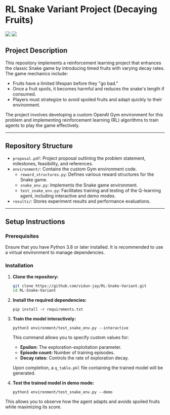 # RL Snake Variant Project (Decaying Fruits)
![](https://img.shields.io/badge/gym-0.26.2-7F66E5) ![](https://img.shields.io/badge/pygame-2.6.1-AAEEBB)

## Project Description

This repository implements a reinforcement learning project that enhances the classic Snake game by introducing timed fruits with varying decay rates. The game mechanics include:
- Fruits have a limited lifespan before they "go bad."
- Once a fruit spoils, it becomes harmful and reduces the snake's length if consumed.
- Players must strategize to avoid spoiled fruits and adapt quickly to their environment.

The project involves developing a custom OpenAI Gym environment for this problem and implementing reinforcement learning (RL) algorithms to train agents to play the game effectively.

---

## Repository Structure

- `proposal.pdf`: Project proposal outlining the problem statement, milestones, feasibility, and references.
- `environment/`: Contains the custom Gym environment code.
  - `reward_structures.py`: Defines various reward structures for the Snake game.
  - `snake_env.py`: Implements the Snake game environment.
  - `test_snake_env.py`: Facilitates training and testing of the Q-learning agent, including interactive and demo modes.
- `results/`: Stores experiment results and performance evaluations.

---

## Setup Instructions

### Prerequisites

Ensure that you have Python 3.8 or later installed. It is recommended to use a virtual environment to manage dependencies.

### Installation

1. **Clone the repository:**
   ```bash
   git clone https://github.com/vidun-jay/RL-Snake-Variant.git
   cd RL-Snake-Variant
   ```

2. **Install the required dependencies:**
   ```
   pip install -r requirements.txt
   ```
3. **Train the model interactively:**
   ```
   python3 environment/test_snake_env.py --interactive
   ```
   This command allows you to specify custom values for:
   - **Epsilon:** The exploration-exploitation parameter.
   - **Episode count:** Number of training episodes.
   - **Decay rates:** Controls the rate of exploration decay.

    Upon completion, a `q_table.pkl` file containing the trained model will be generated.

4. **Test the trained model in demo mode:**
   ```
   python3 environment/test_snake_env.py --demo
   ```

This allows you to observe how the agent adapts and avoids spoiled fruits while maximizing its score.
